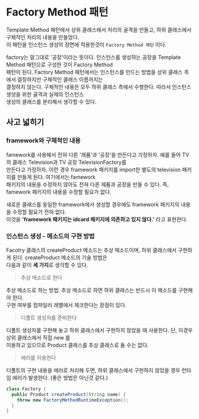 # Factory Method 패턴
Template Method 패턴에서 상위 클래스에서 처리의 골격을 만들고, 하위 클래스에서 구체적인 처리의 내용을 만들었다.  
이 패턴을 인스턴스 생성의 장면에 적용한것이 `Factory Method 패턴` 이다.  
  
factory는 말그대로 '공장'이라는 뜻이다. 인스턴스를 생성하는 공장을 Template Method 패턴으로 구성한 것이 Factory Method  
패턴이 된다. Factory Method 패턴에서는 인스턴스를 만드는 방법을 상위 클래스 측에서 결정하지만 구체적인 클래스 이름까지는  
결정하지 않는다. 구체적인 내용은 모두 하위 클래스 측에서 수행한다. 따라서 인스턴스 생성을 위한 골격과 실제의 인스턴스  
생성의 클래스를 분리해서 생각할 수 있다.  
  

## 사고 넓히기
### framework와 구체적인 내용
famework를 사용해서 전혀 다른 '제품'과 '공장'을 만든다고 가정하자. 예를 들어 TV의 클래스 Television과 TV 공장 TelevisionFactory를  
만든다고 가정하자. 이런 경우 framework 패키지를 import한 별도의 television 패키지를 만들게 된다. 여기에서는 famework  
패키지의 내용을 수정하지 않아도 전혀 다른 제품과 공장을 만들 수 있다. 즉, famework 패키지의 내용을 수정할 필요가 없다.  
  
새로운 클래스를 동일한 framework에서 생성할 경우에도 framework 패키지의 내용을 수정할 필요가 전혀 없다.  
이것을 **'framework 패키지는 idcard 패키지에 의존하고 있지 않다.'** 라고 표현한다.  
  
### 인스턴스 생성 - 메소드의 구현 방법
Facotry 클래스의 createProduct 메소드는 추상 메소드이며, 하위 클래스에서 구현하게 된다. createProduct 메소드의 기술 방법은  
다음과 같이 **세 가지**로 생각할 수 있다.  
  
> 추상 메소드로 한다

추상 메소드로 하는 방법. 추상 메소드로 하면 하위 클래스는 반드시 이 메소드를 구현해야 한다.  
구현 여부를 컴파일러 레벨에서 체크한다는 장점이 있다.

> 디폴트 생성자를 준비한다

 디폴트 생성자를 구현해 놓고 하위 클래스에서 구현하지 않았을 때 사용한다. 단, 이경우 상위 클래스에서 직접 new 를  
 이용하고 있으므로 Product 클래스를 추상 클래스로 둘 수는 없다.
 
> 에러를 이용한다

디폴트의 구현 내용을 에러로 처리해 두면, 하위 클래스에서 구현하지 않았을 경우 런타임 에러가 발생한다. (좋은 방법은 아닌것 같다.)
```java
class Factory {
  public Product createProduct(String name) {
    throw new FactoryMethodRuntimeException();
  }
}
```

